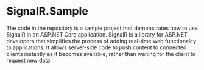# SignalR.Sample

The code in the repository is a sample project that demonstrates how to use SignalR in an ASP.NET Core application. SignalR is a library for ASP.NET developers that simplifies the process of adding real-time web functionality to applications. It allows server-side code to push content to connected clients instantly as it becomes available, rather than waiting for the client to request new data.
